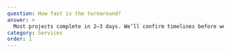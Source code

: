```yaml
---
question: How fast is the turnaround?
answer: >
  Most projects complete in 2–3 days. We’ll confirm timelines before we begin.
category: Services
order: 1
---
```

